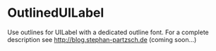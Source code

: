 OutlinedUILabel
===============

Use outlines for UILabel with a dedicated outline font.
For a complete description see http://blog.stephan-partzsch.de (coming soon...)